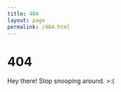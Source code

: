 ```yaml
---
title: 404
layout: page
permalink: /404.html
---
```


# 404
<p class="text-2xl mt-2.5 uppercase font-semibold opacity-50">Hey there! Stop snooping around. >:( </p>